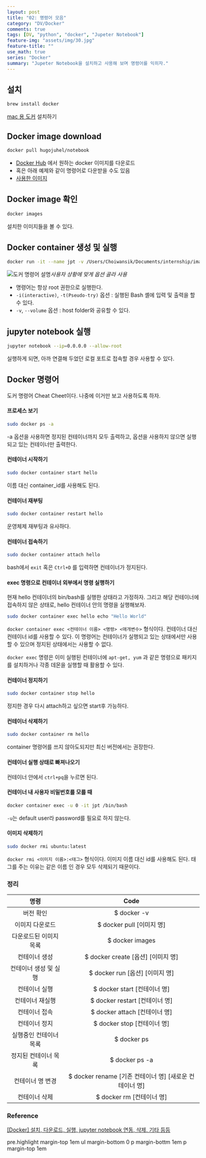 ```yaml
---
layout: post
title: "02: 명령어 모음"
category: "DV/Docker"
comments: true
tags: [DV, "python", "docker", "Jupeter Notebook"]
feature-img: "assets/img/30.jpg"
feature-title: ""
use_math: true
series: "Docker"
summary: "Jupeter Notebook을 설치하고 사용해 보며 명령어를 익히자."
---
```


## 설치

```bash
brew install docker
```

[mac 용 도커](https://hub.docker.com/editions/community/docker-ce-desktop-mac) 설치하기

## Docker image download

```bash
docker pull hugojuhel/notebook
```

- [Docker Hub](https://hub.docker.com/) 에서 원하는 docker 이미지를 다운로드
- 혹은 아래 예제와 같이 명령어로 다운받을 수도 있음
- [사용한 이미지](https://hub.docker.com/r/hugojuhel/notebook)

## Docker image 확인

```bash
docker images
```

설치한 이미지들을 볼 수 있다.

## Docker container 생성 및 실행

```bash
docker run -it --name jpt -v /Users/Choiwansik/Documents/internship/image_processing/share:/home/jovyan/share -p 28888:8888 hugojuhel/notebook /bin/bash
```

![도커 명령어 설명](https://img1.daumcdn.net/thumb/R1280x0/?scode=mtistory2&fname=https%3A%2F%2Fblog.kakaocdn.net%2Fdn%2Fb8IxbK%2FbtquUAR4pmA%2FoIzcYiAR8kkDunLCKSWwT1%2Fimg.png)_사용자 상황에 맞게 옵션 골라 사용_

- 명령어는 항상 root 권한으로 실행한다.
- `-i(interactive)`, `-t(Pseudo-try)` 옵션 : 실행된 Bash 셸에 입력 및 출력을 할 수 있다.
- `-v`, `--volume` 옵션 : host folder와 공유할 수 있다.

## jupyter notebook 실행

```bash
jupyter notebook --ip=0.0.0.0 --allow-root
```

실행하게 되면, 아까 연결해 두었던 로컬 포트로 접속할 경우 사용할 수 있다.

## Docker 명령어

도커 명령어 Cheat Cheet이다. 나중에 이거만 보고 사용하도록 하자.

#### 프로세스 보기

```bash
sudo docker ps -a
```

-a 옵션을 사용하면 정지된 컨테이너까지 모두 출력하고, 옵션을 사용하지 않으면 실행되고 있는 컨테이너만 출력한다.

#### 컨테이너 시작하기

```bash
sudo docker container start hello
```

이름 대신 container_id를 사용해도 된다.

#### 컨테이너 재부팅

```bash
sudo docker container restart hello
```

운영체제 재부팅과 유사하다.

#### 컨테이너 접속하기

```bash
sudo docker container attach hello
```

bash에서 `exit` 혹은 `Ctrl+D` 를 입력하면 컨테이너가 정지된다.

#### exec 명령으로 컨테이너 외부에서 명령 실행하기

현재 hello 컨테이너의 bin/bash를 실행한 상태라고 가정하자. 그리고 해당 컨테이너에 접속하지 않은 상태로, hello 컨테이너 안의 명령을 실행해보자.

```bash
sudo docker container exec hello echo "Hello World"
```

`docker container exec <컨테이너 이름> <명령> <매개변수>` 형식이다. 컨테이너 대신 컨테이너 id를 사용할 수 있다. 이 명령어는 컨테이너가 실행되고 있는 상태에서만 사용할 수 있으며 정지된 상태에서는 사용할 수 없다.

`docker exec` 명령은 이미 실행된 컨테이너에 `apt-get, yum` 과 같은 명령으로 패키지를 설치하거나 각종 데몬을 실행할 때 활용할 수 있다.

#### 컨테이너 정지하기

```bash
sudo docker container stop hello
```

정지한 경우 다시 attach하고 싶으면 start후 가능하다.

#### 컨테이너 삭제하기

```bash
sudo docker container rm hello
```

container 명령어를 쓰지 않아도되지만 최신 버전에서는 권장한다.

#### 컨테이너 실행 상태로 빠져나오기

컨테이너 안에서 `ctrl+pq`을 누르면 된다.

#### 컨테이너 내 사용자 비밀번호를 모를 때

```bash
docker container exec -u 0 -it jpt /bin/bash
```

`-u`는 default user라 password를 필요로 하지 않는다.

#### 이미지 삭제하기

```bash
sudo docker rmi ubuntu:latest
```

`docker rmi <이미지 이름>:<태그>` 형식이다. 이미지 이름 대신 id를 사용해도 된다. 태그를 주는 이유는 같은 이름 인 경우 모두 삭제되기 때문이다.

### 정리

|          명령          |                           Code                           |
| :--------------------: | :------------------------------------------------------: |
|       버전 확인        |                       \$ docker -v                       |
|    이미지 다운로드     |                \$ docker pull [이미지 명]                |
| 다운로드된 이미지 목록 |                     \$ docker images                     |
|     컨테이너 생성      |           \$ docker create [옵션] [이미지 명]            |
| 컨테이너 생성 및 실행  |             \$ docker run [옵션] [이미지 명]             |
|     컨테이너 실행      |              \$ docker start [컨테이너 명]               |
|    컨테이너 재실행     |             \$ docker restart [컨테이너 명]              |
|     컨테이너 접속      |              \$ docker attach [컨테이너 명]              |
|     컨테이너 정지      |               \$ docker stop [컨테이너 명]               |
| 실행중인 컨테이너 목록 |                       \$ docker ps                       |
|  정지된 컨테이너 목록  |                     \$ docker ps -a                      |
|    컨테이너 명 변경    | \$ docker rename [기존 컨테이너 명] [새로운 컨테이너 명] |
|     컨테이너 삭제      |                \$ docker rm [컨테이너 명]                |

### Reference

[[Docker] 설치, 다운로드, 실행, jupyter notebook 연동, 삭제, 기타 등등](https://pbj0812.tistory.com/134)

pre.highlight margin-top 1em
ul margin-bottom 0
p margin-bottm 1em
p margin-top 1em
